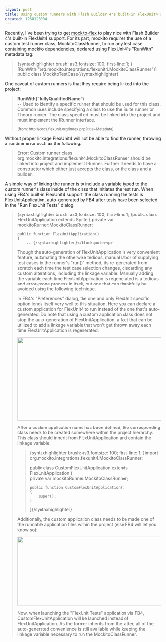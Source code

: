 ```yaml
--- 
layout: post
title: Using custom runners with Flash Builder 4's built-in FlexUnit4 support
created: 1268123004
---
```

<p>Recently, I've been trying to get <a href="http://bitbucket.org/loomis/mockito-flex/wiki/Home">mockito-flex</a> to play nice with Flash Builder 4's built-in FlexUnit4 support. For its part, mockito requires the use of a custom test runner class, MockitoClassRunner, to run any test case containing mockito dependencies, declared using FlexUnit4's "RunWith" metadata tag:</p><blockquote>{syntaxhighlighter brush: as3;fontsize: 100; first-line: 1; }[RunWith("org.mockito.integrations.flexunit4.MockitoClassRunner")]
public class MockitoTestCase{/syntaxhighlighter}</blockquote><p>One caveat of custom runners is that they require being linked into the project:</p><blockquote><p><strong><span class="mw-headline">RunWith("fullyQualifiedName")</span></strong><br>-- Used to identify a specific runner that should be used for this class. Common uses include specifying a class to use the Suite runner or Theory runner. The class specified must be linked into the project and must implement the IRunner interface.</p><p><sup>(from: http://docs.flexunit.org/index.php?title=Metadata)</sup></p></blockquote><p>Without proper linkage FlexUnit4 will not be able to find the runner, throwing a runtime error such as the following:</p><blockquote><p>Error: Custom runner class org.mockito.integrations.flexunit4.MockitoClassRunner should be linked into project and implement IRunner. Further it needs to have a constructor which either just accepts the class, or the class and a builder.</p></blockquote><p>A simple way of linking the runner is to include a variable typed to the custom runner's class inside of the class that initiates the test run. <!--break-->When using FB4's built-in FlexUnit4 support, the class running the tests is FlexUnitApplication, auto-generated by FB4 after tests have been selected in the "Run FlexUnit Tests" dialog.</p>
<blockquote>{syntaxhighlighter brush: as3;fontsize: 100; first-line: 1; }public class FlexUnitApplication extends Sprite
{
    private var mockitoRunner:MockitoClassRunner;      
     
    public function FlexUnitApplication()        
    {            
        ...{/syntaxhighlighter}</blockquote><p>
Though the auto-generation of FlexUnitApplication is very convenient feature, automating the otherwise tedious, manual labor of supplying test cases to the runner's "run()" method, its re-generated from scratch each time the test case selection changes, discarding any custom alterations, including the linkage variable. Manually adding the variable each time FlexUnitApplication is regenerated is a tedious and error-prone process in itself, but one that can thankfully be avoided using the following technique.</p><p>In FB4's "Preferences" dialog, the one and only FlexUnit specific option lends itself very well to this situation. Here you can declare a custom application for FlexUnit4 to run instead of the one that's auto-generated. Do note that using a custom application class does not stop the auto-generation of FlexUnitApplication, a fact that can be utilized to add a linkage variable that won't get thrown away each time FlexUnitApplication is regenerated.</p><p style="text-align: center;"><img src="http://www.patrickmowrer.com/sites/patrickmowrer.com/files/images/flexunit_prefs.png" alt="" width="500" height="268"></p><p>After a custom application name has been defined, the corresponding class needs to be created somewhere within the project hierarchy. This class should inherit from FlexUnitApplication and contain the linkage variable:</p><blockquote>{syntaxhighlighter brush: as3;fontsize: 100; first-line: 1; }import org.mockito.integrations.flexunit4.MockitoClassRunner;

public class CustomFlexUnitApplication extends FlexUnitApplication
{      
    private var mockitoRunner:MockitoClassRunner;   
    
    public function CustomFlexUnitApplication()      
    {            
        super();      
    }       
}{/syntaxhighlighter}</blockquote><p>Additionally, the custom application class needs to be made one of the runnable application files within the project (else FB4 will let you know so):</p><p style="text-align: center;"><img src="http://www.patrickmowrer.com/sites/patrickmowrer.com/files/images/customflexunitapp_runnable.png" alt="" width="500" height="223"></p><p>Now, when launching the "FlexUnit Tests" application via FB4, CustomFlexUnitApplication will be launched instead of FlexUnitApplication. As the former inherits from the latter, all of the auto-generated convenience is still available while keeping the linkage variable necessary to run the MockitoClassRunner.</p>
